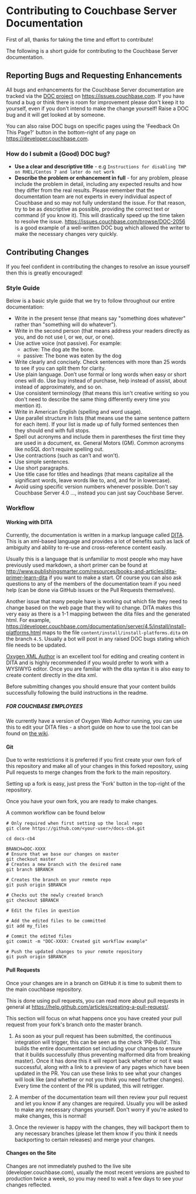 # Contributing to Couchbase Server Documentation
First of all, thanks for taking the time and effort to contribute!

The following is a short guide for contributing to the Couchbase Server documentation.

## Reporting Bugs and Requesting Enhancements
All bugs and enhancements for the Couchbase Server documentation are tracked via the [DOC project](https://issues.couchbase.com/projects/DOC/issues) on https://issues.couchbase.com. 
If you have found a bug or think there is room for improvement please don't keep it to yourself, even if you don't intend to make the change yourself!
Raise a DOC bug and it will get looked at by someone.

You can also raise DOC bugs on specific pages using the 'Feedback On This Page?' button in the bottom-right of any page on https://developer.couchbase.com. 

### How do I submit a (Good) DOC bug?
- __Use a clear and descriptive title__ - e.g `Instructions for disabling THP on RHEL/Centos 7 and later do not work`
- __Describe the problem or enhancement in full__ - for any problem, please
include the problem in detail, including any expected results and how they
differ from the real results. Please remember that the documentation team are not experts in every individual aspect of Couchbase
and so may not fully understand the issue. For that reason, try to be as descriptive as possible, providing the correct text or command
(if you know it). This will drastically speed up the time taken to resolve the issue.
https://issues.couchbase.com/browse/DOC-2056 is a good example of a well-written DOC bug which allowed the writer to make the necessary changes very quickly.

## Contributing Changes
If you feel confident in contributing the changes to resolve an issue yourself then this is greatly encouraged!

### Style Guide

Below is a basic style guide that we try to follow throughout our entire documentation:
- Write in the present tense (that means say "something does whatever" rather than "something will do whatever").
- Write in the second person (that means address your readers directly as you, and do not use I, or we, our, or one).
- Use active voice (not passive). For example:
  - active: The dog ate the bone.
  - passive: The bone was eaten by the dog
- Write clearly and concisely. Check sentences with more than 25 words to see if you can split them for clarity.
- Use plain language. Don’t use formal or long words when easy or short ones will do. Use buy instead of purchase, help instead of assist, about instead of approximately, and so on.
- Use consistent terminology (that means this isn't creative writing so you don't need to describe the same thing differently every time you mention it).
- Write in American English (spelling and word usage).
- Use parallel structure in lists (that means use the same sentence pattern for each item). If your list is made up of fully formed sentences then they should end with full stops.
- Spell out acronyms and include them in parentheses the first time they are used in a document, ex. General Motors (GM). Common acronyms like noSQL don’t require spelling out.
- Use contractions (such as can’t and won’t).
- Use simple sentences.
- Use short paragraphs.
- Use title case for titles and headings (that means capitalize all the significant words, leave words like to, and, and for in lowercase).
- Avoid using specific version numbers whenever possible. Don't say Couchbase Server 4.0 ..., instead you can just say Couchbase Server.

### Workflow 

#### Working with DITA

Currently, the documentation is written in a markup language called [DITA](https://docs.oasis-open.org/dita/v1.2/cs01/spec/archSpec/ditamarkup.html).
This is an xml-based language and provides a lot of benefits such as lack of ambiguity and ability to re-use and cross-reference content easily.

Usually this is a language that is unfamiliar to most people who may have previously used markdown, a short primer can be found at http://www.publishingsmarter.com/resources/books-and-articles/dita-primer-learn-dita
if you want to make a start. Of course you can also ask questions to any of the members of the documentation team if you need help (can be done via GitHub issues or the Pull Requests themselves).

Another issue that many people have is working out which file they need to change based on the web page that they will to change.
DITA makes this very easy as there is a 1-1 mapping between the dita files and the generated html.
For example, https://developer.couchbase.com/documentation/server/4.5/install/install-platforms.html maps to the file `content/install/install-platforms.dita` on the branch `4.5`.
Usually a bot will post in any raised DOC bugs stating which file needs to be updated.

[Oxygen XML Author](https://www.oxygenxml.com/xml_author.html) is an excellent tool for editing and creating content in DITA and is highly recommended
if you would prefer to work with a WYSIWYG editor. Once you are familiar with the dita syntax it is also easy to create content directly in the dita xml.

Before submitting changes you should ensure that your content builds successfully following the build instructions in the readme.

##### FOR COUCHBASE EMPLOYEES

We currently have a version of Oxygen Web Author running, you can use this to edit your DITA files - a short guide on how to use the tool can be found on [the wiki](http://hub.internal.couchbase.com/confluence/display/techpubs/Using+Oxygen+Web+Author).

#### Git
Due to write restrictions it is preferred if you first create your own fork of this repository and make all of your changes in this forked repository, using Pull
requests to merge changes from the fork to the main repository.

Setting up a fork is easy, just press the 'Fork' button in the top-right of the repository.

Once you have your own fork, you are ready to make changes.

A common workflow can be found below

```
# Only required when first setting up the local repo
git clone https://github.com/<your-user>/docs-cb4.git

cd docs-cb4

BRANCH=DOC-XXXX
# Ensure that we base our changes on master
git checkout master 
# Creates a new branch with the desired name
git branch $BRANCH 

# Creates the branch on your remote repo
git push origin $BRANCH

# Checks out the newly created branch
git checkout $BRANCH

# Edit the files in question

# Add the edited files to be committed
git add my_files

# Commit the edited files
git commit -m "DOC-XXXX: Created git workflow example"

# Push the updated changes to your remote repository
git push origin $BRANCH
```

#### Pull Requests
Once your changes are in a branch on GitHub it is time to submit them to the main couchbase repository.

This is done using pull requests, you can read more about pull requests in general at https://help.github.com/articles/creating-a-pull-request/.

This section will focus on what happens once you have created your pull request from your fork's branch onto the master branch.

1. As soon as your pull request has been submitted, the continuous integration will trigger, this can be seen as the check 'PR-Build'.
This builds the entire documentation set including your changes to ensure that it builds successfully (thus preventing malformed dita from breaking master).
Once it has done this it will report back whether or not it was successful, along with a link to a preview of any pages which have been updated in the PR.
You can use these links to see what your changes will look like (and whether or not you think you need further changes). Every time the content of the PR 
is updated, this will retrigger.

2. A member of the documentation team will then review your pull request and let you know if any changes are required. Usually you will be asked to make any
necessary changes yourself. Don't worry if you're asked to make changes, this is normal!

3. Once the reviewer is happy with the changes, they will backport them to any necessary branches (please let them know if you think it needs backporting to certain releases)
and merge your changes.

#### Changes on the Site
Changes are not immediately pushed to the live site (developer.couchbase.com), usually the most recent versions are pushed to production twice a week, so you may need to wait
a few days to see your changes reflected.
